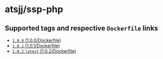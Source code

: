 # atsjj/ssp-php

## Supported tags and respective `Dockerfile` links

+ [`1.0.0` (1.0.0/Dockerfile)](https://github.com/atsjj/docker-ssp-php/blob/1.0.0/Dockerfile)
+ [`1.0.1` (1.0.1/Dockerfile)](https://github.com/atsjj/docker-ssp-php/blob/1.0.1/Dockerfile)
+ [`1.0.2`,`latest` (1.0.2/Dockerfile)](https://github.com/atsjj/docker-ssp-php/blob/1.0.2/Dockerfile)
